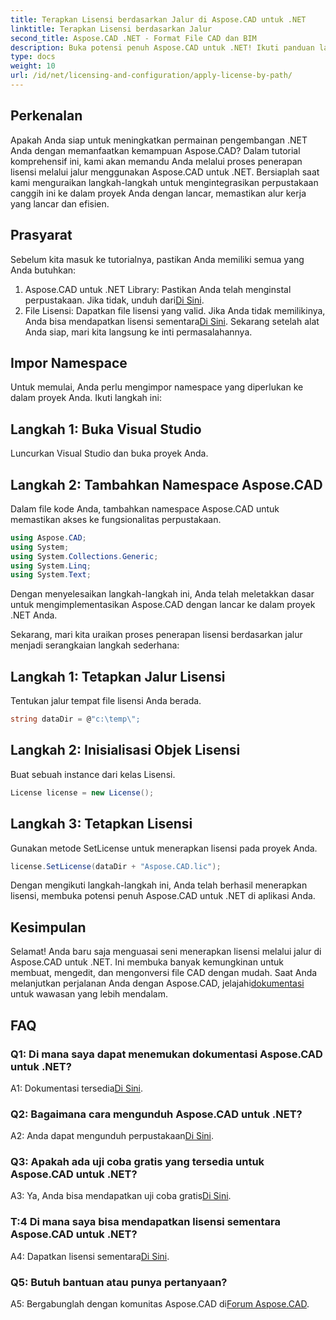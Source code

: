 ```yaml
---
title: Terapkan Lisensi berdasarkan Jalur di Aspose.CAD untuk .NET
linktitle: Terapkan Lisensi berdasarkan Jalur
second_title: Aspose.CAD .NET - Format File CAD dan BIM
description: Buka potensi penuh Aspose.CAD untuk .NET! Ikuti panduan langkah demi langkah kami untuk menerapkan lisensi dengan lancar. Tingkatkan permainan manipulasi file CAD Anda sekarang!
type: docs
weight: 10
url: /id/net/licensing-and-configuration/apply-license-by-path/
---
```

## Perkenalan

Apakah Anda siap untuk meningkatkan permainan pengembangan .NET Anda dengan memanfaatkan kemampuan Aspose.CAD? Dalam tutorial komprehensif ini, kami akan memandu Anda melalui proses penerapan lisensi melalui jalur menggunakan Aspose.CAD untuk .NET. Bersiaplah saat kami menguraikan langkah-langkah untuk mengintegrasikan perpustakaan canggih ini ke dalam proyek Anda dengan lancar, memastikan alur kerja yang lancar dan efisien.

## Prasyarat

Sebelum kita masuk ke tutorialnya, pastikan Anda memiliki semua yang Anda butuhkan:
1.  Aspose.CAD untuk .NET Library: Pastikan Anda telah menginstal perpustakaan. Jika tidak, unduh dari[Di Sini](https://releases.aspose.com/cad/net/).
2.  File Lisensi: Dapatkan file lisensi yang valid. Jika Anda tidak memilikinya, Anda bisa mendapatkan lisensi sementara[Di Sini](https://purchase.aspose.com/temporary-license/).
Sekarang setelah alat Anda siap, mari kita langsung ke inti permasalahannya.

## Impor Namespace

Untuk memulai, Anda perlu mengimpor namespace yang diperlukan ke dalam proyek Anda. Ikuti langkah ini:

## Langkah 1: Buka Visual Studio

Luncurkan Visual Studio dan buka proyek Anda.

## Langkah 2: Tambahkan Namespace Aspose.CAD

Dalam file kode Anda, tambahkan namespace Aspose.CAD untuk memastikan akses ke fungsionalitas perpustakaan.
```csharp
using Aspose.CAD;
using System;
using System.Collections.Generic;
using System.Linq;
using System.Text;
```
Dengan menyelesaikan langkah-langkah ini, Anda telah meletakkan dasar untuk mengimplementasikan Aspose.CAD dengan lancar ke dalam proyek .NET Anda.

Sekarang, mari kita uraikan proses penerapan lisensi berdasarkan jalur menjadi serangkaian langkah sederhana:

## Langkah 1: Tetapkan Jalur Lisensi

Tentukan jalur tempat file lisensi Anda berada.
```csharp
string dataDir = @"c:\temp\";
```

## Langkah 2: Inisialisasi Objek Lisensi

Buat sebuah instance dari kelas Lisensi.
```csharp
License license = new License();
```

## Langkah 3: Tetapkan Lisensi

Gunakan metode SetLicense untuk menerapkan lisensi pada proyek Anda.
```csharp
license.SetLicense(dataDir + "Aspose.CAD.lic");
```

Dengan mengikuti langkah-langkah ini, Anda telah berhasil menerapkan lisensi, membuka potensi penuh Aspose.CAD untuk .NET di aplikasi Anda.

## Kesimpulan

Selamat! Anda baru saja menguasai seni menerapkan lisensi melalui jalur di Aspose.CAD untuk .NET. Ini membuka banyak kemungkinan untuk membuat, mengedit, dan mengonversi file CAD dengan mudah. Saat Anda melanjutkan perjalanan Anda dengan Aspose.CAD, jelajahi[dokumentasi](https://reference.aspose.com/cad/net/) untuk wawasan yang lebih mendalam.

## FAQ

### Q1: Di mana saya dapat menemukan dokumentasi Aspose.CAD untuk .NET?

 A1: Dokumentasi tersedia[Di Sini](https://reference.aspose.com/cad/net/).

### Q2: Bagaimana cara mengunduh Aspose.CAD untuk .NET?

 A2: Anda dapat mengunduh perpustakaan[Di Sini](https://releases.aspose.com/cad/net/).

### Q3: Apakah ada uji coba gratis yang tersedia untuk Aspose.CAD untuk .NET?

A3: Ya, Anda bisa mendapatkan uji coba gratis[Di Sini](https://releases.aspose.com/).

### T:4 Di mana saya bisa mendapatkan lisensi sementara Aspose.CAD untuk .NET?

 A4: Dapatkan lisensi sementara[Di Sini](https://purchase.aspose.com/temporary-license/).

### Q5: Butuh bantuan atau punya pertanyaan?

 A5: Bergabunglah dengan komunitas Aspose.CAD di[Forum Aspose.CAD](https://forum.aspose.com/c/cad/19).